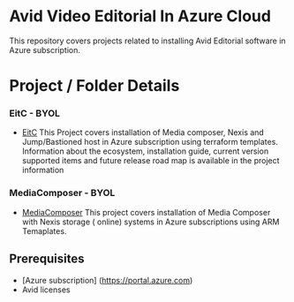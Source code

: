 # Avid Video Editorial In Azure Cloud
 
This repository covers projects related to installing Avid Editorial software in Azure subscription. 
 
# Project  / Folder Details 
 
### EitC - BYOL 
- [EitC](https://github.com/Azure/VideoEditorialInTheCloud/tree/master/EITC-BYOL) 
This Project covers installation of Media composer, Nexis and  Jump/Bastioned host in Azure subscription using terraform templates. 
Information about the ecosystem, installation guide, current version supported items and future release road map is available in the project information
 

### MediaComposer - BYOL 
- [MediaComposer](https://github.com/Azure/VideoEditorialInTheCloud/tree/master/MediaComposer-BYOL) 
This project covers installation of Media Composer with Nexis storage ( online) systems in Azure subscriptions using ARM Temaplates. 
 
 
## Prerequisites  
- [Azure subscription] (https://portal.azure.com)
- Avid licenses
 

